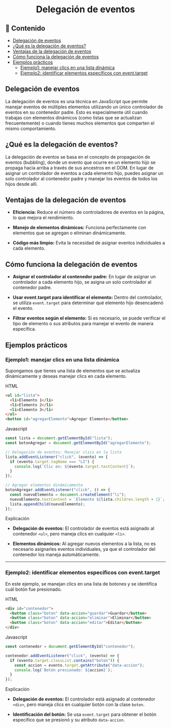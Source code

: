 <h1 align="center">Delegación de eventos</h1>

<h2>📑 Contenido</h2>

- [Delegación de eventos](#delegación-de-eventos)
- [¿Qué es la delegación de eventos?](#qué-es-la-delegación-de-eventos)
- [Ventajas de la delegación de eventos](#ventajas-de-la-delegación-de-eventos)
- [Cómo funciona la delegación de eventos](#cómo-funciona-la-delegación-de-eventos)
- [Ejemplos prácticos](#ejemplos-prácticos)
  - [Ejemplo1: manejar clics en una lista dinámica](#ejemplo1-manejar-clics-en-una-lista-dinámica)
  - [Ejemplo2: identificar elementos específicos con event.target](#ejemplo2-identificar-elementos-específicos-con-eventtarget)

## Delegación de eventos

La delegación de eventos es una técnica en JavaScript que permite manejar eventos de múltiples elementos utilizando un único controlador de eventos en su contenedor padre. Esto es especialmente útil cuando trabajas con elementos dinámicos (como listas que se actualizan frecuentemente) o cuando tienes muchos elementos que comparten el mismo comportamiento.

## ¿Qué es la delegación de eventos?

La delegación de eventos se basa en el concepto de propagación de eventos (bubbling), donde un evento que ocurre en un elemento hijo se propaga hacia arriba a través de sus ancestros en el DOM. En lugar de asignar un controlador de eventos a cada elemento hijo, puedes asignar un solo controlador al contenedor padre y manejar los eventos de todos los hijos desde allí.

## Ventajas de la delegación de eventos

- **Eficiencia:** Reduce el número de controladores de eventos en la página, lo que mejora el rendimiento.

- **Manejo de elementos dinámicos:** Funciona perfectamente con elementos que se agregan o eliminan dinámicamente.

- **Código más limpio:** Evita la necesidad de asignar eventos individuales a cada elemento.

## Cómo funciona la delegación de eventos

- **Asignar el controlador al contenedor padre:** En lugar de asignar un controlador a cada elemento hijo, se asigna un solo controlador al contenedor padre.

- **Usar event.target para identificar el elemento:** Dentro del controlador, se utiliza `event.target` para determinar qué elemento hijo desencadenó el evento.

- **Filtrar eventos según el elemento:** Si es necesario, se puede verificar el tipo de elemento o sus atributos para manejar el evento de manera específica.

## Ejemplos prácticos

### Ejemplo1: manejar clics en una lista dinámica

Supongamos que tienes una lista de elementos que se actualiza dinámicamente y deseas manejar clics en cada elemento.

HTML

```html
<ul id="lista">
  <li>Elemento 1</li>
  <li>Elemento 2</li>
  <li>Elemento 3</li>
</ul>
<button id="agregarElemento">Agregar Elemento</button>
```

Javascript

```javascript
const lista = document.getElementById("lista");
const botonAgregar = document.getElementById("agregarElemento");

// Delegación de eventos: Manejar clics en la lista
lista.addEventListener("click", (evento) => {
  if (evento.target.tagName === "LI") {
    console.log(`Clic en: ${evento.target.textContent}`);
  }
});

// Agregar elementos dinámicamente
botonAgregar.addEventListener("click", () => {
  const nuevoElemento = document.createElement("li");
  nuevoElemento.textContent = `Elemento ${lista.children.length + 1}`;
  lista.appendChild(nuevoElemento);
});
```

Explicación

- **Delegación de eventos:** El controlador de eventos está asignado al contenedor `<ul>`, pero maneja clics en cualquier `<li>`.

- **Elementos dinámicos:** Al agregar nuevos elementos a la lista, no es necesario asignarles eventos individuales, ya que el controlador del contenedor los maneja automáticamente.

---

### Ejemplo2: identificar elementos específicos con event.target

En este ejemplo, se manejan clics en una lista de botones y se identifica cuál botón fue presionado.

HTML

```html
<div id="contenedor">
  <button class="boton" data-accion="guardar">Guardar</button>
  <button class="boton" data-accion="eliminar">Eliminar</button>
  <button class="boton" data-accion="editar">Editar</button>
</div>
```

Javascript

```javascript
const contenedor = document.getElementById("contenedor");

contenedor.addEventListener("click", (evento) => {
  if (evento.target.classList.contains("boton")) {
    const accion = evento.target.getAttribute("data-accion");
    console.log(`Botón presionado: ${accion}`);
  }
});
```

Explicación

- **Delegación de eventos:** El controlador está asignado al contenedor `<div>`, pero maneja clics en cualquier botón con la clase `boton`.

- **Identificación del botón:** Se usa `event.target` para obtener el botón específico que se presionó y su atributo `data-accion`.
